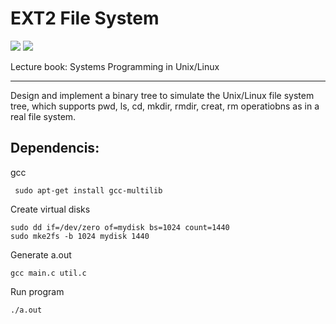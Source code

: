 # EXT2 File System 

![](https://img.shields.io/badge/Difficulty-Hard-lightgrey.svg)  ![](https://img.shields.io/badge/Ubuntu-20.04-yellow.svg) <br>

Lecture book: Systems Programming in Unix/Linux

----
Design and implement a binary tree to simulate the Unix/Linux file system tree, which supports pwd, ls, cd, mkdir, rmdir, creat, rm operatiobns as in a real file system. 

## Dependencis:
gcc
```
 sudo apt-get install gcc-multilib
```
Create virtual disks
```
sudo dd if=/dev/zero of=mydisk bs=1024 count=1440
sudo mke2fs -b 1024 mydisk 1440
```
Generate a.out
```
gcc main.c util.c
```
Run program 
```
./a.out
```
